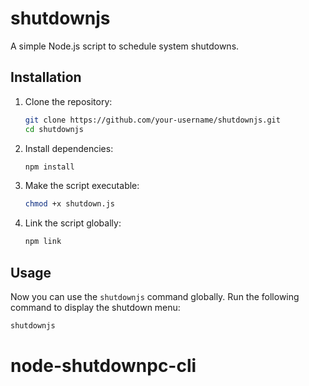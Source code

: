 # shutdownjs

A simple Node.js script to schedule system shutdowns.

## Installation

1. Clone the repository:

   ```bash
   git clone https://github.com/your-username/shutdownjs.git
   cd shutdownjs
   ```

2. Install dependencies:

   ```bash
   npm install
   ```

3. Make the script executable:

   ```bash
   chmod +x shutdown.js
   ```

4. Link the script globally:

   ```bash
   npm link
   ```

## Usage

Now you can use the `shutdownjs` command globally. Run the following command to display the shutdown menu:

```bash
shutdownjs
```
# node-shutdownpc-cli
